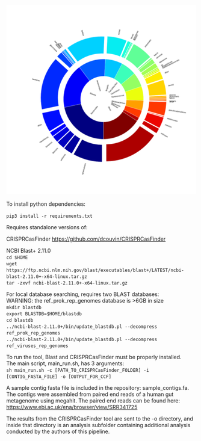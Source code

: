 ![alt text](https://github.com/sareeves96/crispr_metagenomics_pipeline/blob/main/figure.png?raw=true)

To install python dependencies:

`pip3 install -r requirements.txt`

Requires standalone versions of:

CRISPRCasFinder
https://github.com/dcouvin/CRISPRCasFinder

NCBI Blast+ 2.11.0  
`cd $HOME`  
`wget https://ftp.ncbi.nlm.nih.gov/blast/executables/blast+/LATEST/ncbi-blast-2.11.0+-x64-linux.tar.gz`  
`tar -zxvf ncbi-blast-2.11.0+-x64-linux.tar.gz`

For local database searching, requires two BLAST databases:  
WARNING: the ref_prok_rep_genomes database is >6GB in size  
`mkdir blastdb`  
`export BLASTDB=$HOME/blastdb`  
`cd blastdb`  
`../ncbi-blast-2.11.0+/bin/update_blastdb.pl --decompress ref_prok_rep_genomes`  
`../ncbi-blast-2.11.0+/bin/update_blastdb.pl --decompress ref_viruses_rep_genomes`  

To run the tool, Blast and CRISPRCasFinder must be properly installed.  
The main script, main_run.sh, has 3 arguments:  
`sh main_run.sh -c [PATH_TO_CRISPRCasFinder_FOLDER] -i [CONTIG_FASTA_FILE] -o [OUTPUT_FOR_CCF]`

A sample contig fasta file is included in the repository: sample_contigs.fa. The contigs were assembled from paired end reads of a human gut metagenome using megahit. The paired end reads can be found here:  
https://www.ebi.ac.uk/ena/browser/view/SRR341725

The results from the CRISPRCasFinder tool are sent to the -o directory, and inside that directory is an analysis subfolder containing additional analysis conducted by the authors of this pipeline.
